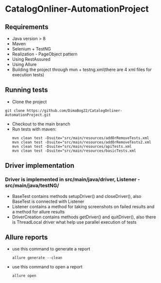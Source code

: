 CatalogOnliner-AutomationProject
=====================
Requirements
-----------------------------------
* Java version > 8
* Maven
* Selenium + TestNG
* Realization - PageObject pattern
* Using RestAssured
* Using Allure
* Building the project through mvn + testng.xml(there are 4 xml files for execution tests)

Running tests
-----------------------------------
* Clone the project 
```
git clone https://github.com/DimaBog22/CatalogOnliner-AutomationProject.git
```
* Checkout to the main branch
* Run tests with maven:
  ```
  mvn clean test -Dsuite="src/main/resources/addOrRemoveTests.xml
  mvn clean test -Dsuite="src/main/resources/addOrRemoveTests2.xml
  mvn clean test -Dsuite="src/main/resources/apiTests.xml
  mvn clean test -Dsuite="src/main/resources/basicTests.xml
  ```
Driver implementation
-----------------------------------
### Driver is implemented in src/main/java/driver, Listener - src/main/java/testNG/
* BaseTest contains methods setupDriver() and closeDriver(), also BaseTest is connected with Listener
* Listener contains a method for taking screenshots on failed results and a method for allure results
* DriverCreation contains methods getDriver() and quitDriver(), also there is ThreadLocal<WebDriver> driver what help use parallel execution of tests

Allure reports
-----------------------------------
* use this command to generate a report
  ```
  allure generate --clean
  ```
* use this command to open a report
  ```
  allure open
  ```
